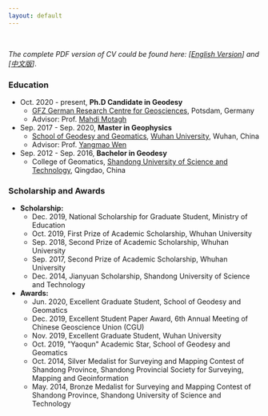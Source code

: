 ```yaml
---
layout: default
---
```


<br>

*The complete PDF version of CV could be found here: [[English Version](./cv/cv_en.pdf)] and
[[中文版](.cv/cv_en.pdf)]*.

### Education

* Oct. 2020 - present, **Ph.D Candidate in Geodesy**  
  * [GFZ German Research Centre for Geosciences](https://www.gfz-potsdam.de/en/home/), Potsdam, Germany
  * Advisor: Prof. [Mahdi Motagh](https://www.gfz-potsdam.de/en/staff/mahdi-motagh/sec14/)  
* Sep. 2017 - Sep. 2020, **Master in Geophysics**  
  * [School of Geodesy and Geomatics](en.sgg.whu.edu.cn), [Wuhan University](https://en.whu.edu.cn/index.htm), Wuhan, China
  * Advisor: Prof. [Yangmao Wen](http://ymwen.users.sgg.whu.edu.cn/)
* Sep. 2012 - Sep. 2016, **Bachelor in Geodesy**  
  * College of Geomatics, [Shandong University of Science and Technology](https://en.sdust.edu.cn/), Qingdao, China

### Scholarship and Awards

* **Scholarship:**  
  * Dec. 2019, National Scholarship for Graduate Student, Ministry of Education
  * Oct. 2019, First Prize of Academic Scholarship, Whuhan University
  * Sep. 2018, Second Prize of Academic Scholarship, Whuhan University
  * Sep. 2017, Second Prize of Academic Scholarship, Whuhan University
  * Dec. 2014, Jianyuan Scholarship, Shandong University of Science and Technology
* **Awards:**  
  * Jun. 2020, Excellent Graduate Student, School of Geodesy and Geomatics
  * Dec. 2019, Excellent Student Paper Award, 6th Annual Meeting of Chinese Geoscience Union (CGU)
  * Nov. 2019, Excellent Graduate Student, Wuhan University
  * Oct. 2019, "Yaoqun" Academic Star, School of Geodesy and Geomatics
  * Oct. 2014, Silver Medalist for Surveying and Mapping Contest of Shandong Province, Shandong Provincial Society for Surveying, Mapping and Geoinformation
  * May. 2014, Bronze Medalist for Surveying and Mapping Contest of Shandong Province, Shandong University of Science and Technology


<br>
